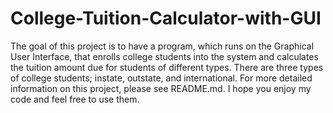 # College-Tuition-Calculator-with-GUI
The goal of this project is to have a program, which runs on the Graphical User Interface, that enrolls college students into the system and calculates the tuition amount due for students of different types. There are three types of college students; instate, outstate, and international. For more detailed information on this project, please see README.md. I hope you enjoy my code and feel free to use them.
